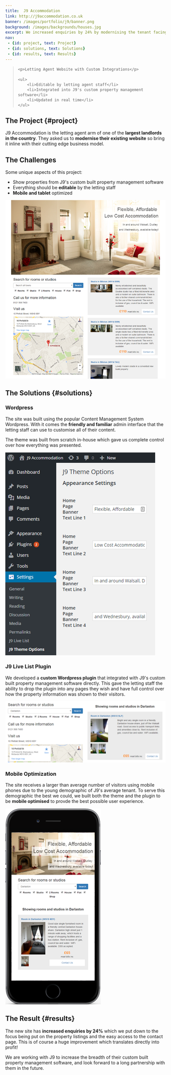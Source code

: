 ```yaml
---
title:  J9 Accommodation
link: http://j9accommodation.co.uk
banner: /images/portfolio/j9/banner.png
background: /images/backgrounds/houses.jpg
excerpt: We increased enquiries by 24% by modernising the tenant facing website of one of the UKs largest landlords
nav:
 - {id: project, text: Project}
 - {id: solutions, text: Solutions}
 - {id: results, text: Results}
---
```


<blockquote>

	<p>Letting Agent Website with Custom Integrations</p>

	<ul>
		<li>Editable by letting agent staff</li>
		<li>Integrated into J9's custom property management software</li>
		<li>Updated in real time</li>
	</ul>

</blockquote>

## The Project {#project}

J9 Accommodation is the letting agent arm of one of the **largest landlords in the country**. They asked us to **modernise their existing website** so bring it inline with their cutting edge business model.

## The Challenges

Some unique aspects of this project:

- Show properties from J9's custom built property management software
- Everything should be **editable** by the letting staff
- **Mobile and tablet** optimized

![Cunard Ecard Website Home Page](/images/portfolio/j9/home.png)

## The Solutions {#solutions}

### Wordpress

The site was built using the popular Content Management System Wordpress. With it comes the **friendly and familiar** admin interface that the letting staff can use to customise all of their content.

The theme was built from scratch in-house which gave us complete control over how everything was presented.

![Wordpress admin screenshot](/images/portfolio/j9/wordpress.png)

### J9 Live List Plugin

We developed a **custom Wordpress plugin** that integrated with J9's custom built property management software directly. This gave the letting staff the ability to drop the plugin into any pages they wish and have full control over how the property information was shown to their visitors.

![J9 Live List plugin screenshot](/images/portfolio/j9/plugin.png)

### Mobile Optimization

The site receives a larger than average number of visitors using mobile phones due to the young demographic of J9's average tenant. To serve this demographic the best we could, we built both the theme and the plugin to be **mobile optimised** to provde the best possible user experience.

![Mobile Optimisation](/images/portfolio/j9/mobile.png)

## The Result {#results}

The new site has **increased enquiries by 24%** which we put down to the focus being put on the property listings and the easy access to the contact page. This is of course a huge improvement which translates directly into profit!

We are working with J9 to increase the breadth of their custom built property management software, and look forward to a long partnership with them in the future.
